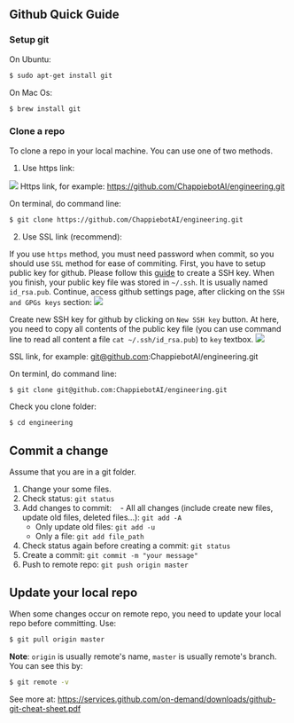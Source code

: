 ## Github Quick Guide
### Setup git
On Ubuntu:
```bash
$ sudo apt-get install git
```
On Mac Os:
```bash
$ brew install git
```

### Clone a repo
To clone a repo in your local machine. You can use one of two methods.

1. Use https link:

![](https://chappiebotai.github.io/images/github-quickguide/https-clone.png)
Https link, for example: https://github.com/ChappiebotAI/engineering.git

On terminal, do command line:
```bash
$ git clone https://github.com/ChappiebotAI/engineering.git
```

2. Use SSL link (recommend):

If you use `https` method, you must need password when commit, so you should use `SSL` method for ease of commiting. First, you have to setup public key for github. Please follow this [guide](https://help.github.com/articles/generating-a-new-ssh-key-and-adding-it-to-the-ssh-agent/) to create a SSH key. When you finish, your public key file was stored in `~/.ssh`. It is usually named `id_rsa.pub`. Continue, access github settings page, after clicking on  the `SSH and GPGs keys` section:
![](https://chappiebotai.github.io/images/github-quickguide/github-setting.png)

Create new SSH key for github by clicking on `New SSH key` button. At here, you need to copy all contents of the public key file (you can use command line to read all content a file `cat ~/.ssh/id_rsa.pub`) to `key` textbox.
![](https://chappiebotai.github.io/images/github-quickguide/github-ssh.png)


SSL link, for example: git@github.com:ChappiebotAI/engineering.git

On terminl, do command line:
```bash
$ git clone git@github.com:ChappiebotAI/engineering.git
```
Check you clone folder:
```bash
$ cd engineering
```
## Commit a change
Assume that you are in a git folder.
1. Change your some files.
2. Check status: `git status`
3. Add changes to commit:
    - All all changes (include create new files, update old files, deleted files...): `git add -A`
    - Only update old files: `git add -u`
    - Only a file: `git add file_path`
4. Check status again before creating a commit: `git status`
5. Create a commit: `git commit -m "your message"`
6. Push to remote repo: `git push origin master`

## Update your local repo
When some changes occur on remote repo, you need to update your local repo before committing. Use:
```bash
$ git pull origin master
```

**Note**: `origin` is usually remote's name, `master` is usually remote's branch. You can see this by:
```bash
$ git remote -v
```

See more at: https://services.github.com/on-demand/downloads/github-git-cheat-sheet.pdf
